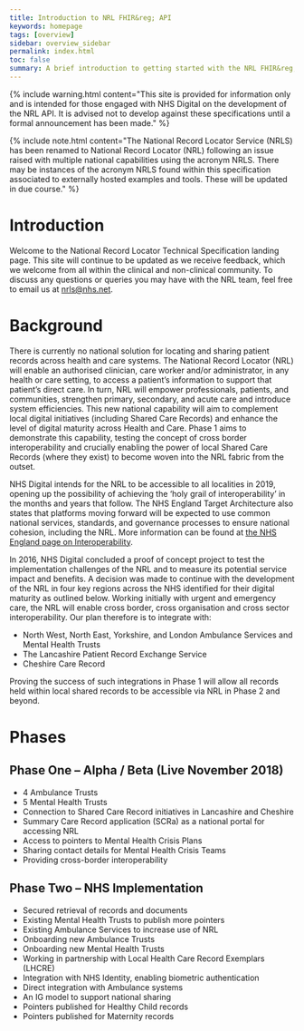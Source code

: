 ```yaml
---
title: Introduction to NRL FHIR&reg; API
keywords: homepage
tags: [overview]
sidebar: overview_sidebar
permalink: index.html
toc: false
summary: A brief introduction to getting started with the NRL FHIR&reg; API.
---
```


{% include warning.html content="This site is provided for information only and is intended for those engaged with NHS Digital on the development of the NRL API. It is advised not to develop against these specifications until a formal announcement has been made." %}

{% include note.html content="The National Record Locator Service (NRLS) has been renamed to National Record Locator (NRL) following an issue raised with multiple national capabilities using the acronym NRLS. There may be instances of the acronym NRLS found within this specification associated to externally hosted examples and tools. These will be updated in due course." %}

# Introduction

Welcome to the National Record Locator Technical Specification landing page. This site will continue to be updated as we receive feedback, which we welcome from all within the clinical and non-clinical community.  To discuss any questions or queries you may have with the NRL team, feel free to email us at [nrls@nhs.net](mailto:nrls@nhs.net).

# Background

There is currently no national solution for locating and sharing patient records across health and care systems. The National Record Locator (NRL) will enable an authorised clinician, care worker and/or administrator, in any health or care setting, to access a patient’s information to support that patient’s direct care. In turn, NRL will empower professionals, patients, and communities, strengthen primary, secondary, and acute care and introduce system efficiencies. This new national capability will aim to complement local digital initiatives (including Shared Care Records) and enhance the level of digital maturity across Health and Care. Phase 1 aims to demonstrate this capability, testing the concept of cross border interoperability and crucially enabling the power of local Shared Care Records (where they exist) to become woven into the NRL fabric from the outset.

NHS Digital intends for the NRL to be accessible to all localities in 2019, opening up the possibility of achieving the ‘holy grail of interoperability’ in the months and years that follow. The NHS England Target Architecture also states that platforms moving forward will be expected to use common national services, standards, and governance processes to ensure national cohesion, including the NRL. More information can be found at [the NHS England page on Interoperability](https://www.england.nhs.uk/digitaltechnology/info-revolution/interoperability/).

In 2016, NHS Digital concluded a proof of concept project to test the implementation challenges of the NRL and to measure its potential service impact and benefits. A decision was made to continue with the development of the NRL in four key regions across the NHS identified for their digital maturity as outlined below. Working initially with urgent and emergency care, the NRL will enable cross border, cross organisation and cross sector interoperability. Our plan therefore is to integrate with: 

- North West, North East, Yorkshire, and London Ambulance Services and Mental Health Trusts
- The Lancashire Patient Record Exchange Service
- Cheshire Care Record

Proving the success of such integrations in Phase 1 will allow all records held within local shared records to be accessible via NRL in Phase 2 and beyond.

# Phases
## Phase One – Alpha / Beta (Live November 2018)
- 4 Ambulance Trusts
- 5 Mental Health Trusts
- Connection to Shared Care Record initiatives in Lancashire and Cheshire
- Summary Care Record application (SCRa) as a national portal for accessing NRL
- Access to pointers to Mental Health Crisis Plans
- Sharing contact details for Mental Health Crisis Teams
- Providing cross-border interoperability

## Phase Two – NHS Implementation
- Secured retrieval of records and documents
- Existing Mental Health Trusts to publish more pointers
- Existing Ambulance Services to increase use of NRL
- Onboarding new Ambulance Trusts
- Onboarding new Mental Health Trusts
- Working in partnership with Local Health Care Record Exemplars (LHCRE)
- Integration with NHS Identity, enabling biometric authentication
- Direct integration with Ambulance systems
- An IG model to support national sharing
- Pointers published for Healthy Child records
- Pointers published for Maternity records
